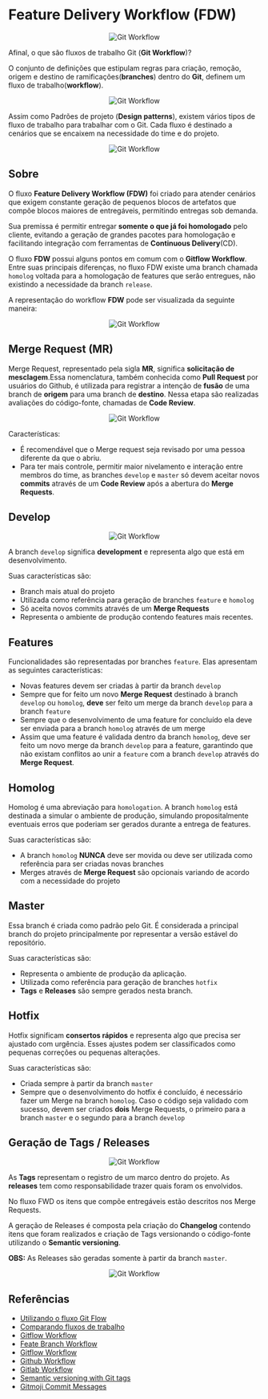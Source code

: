 # Feature Delivery Workflow (FDW)

<div align="center">

![Git Workflow](./arquivos/git_commit_vs_git_push.gif)

</div>

Afinal, o que são fluxos de trabalho Git (**Git Workflow**)?

O conjunto de definições que estipulam regras para criação, remoção, origem e destino de ramificações(**branches**) dentro do **Git**, definem um fluxo de trabalho(**workflow**).

<div align="center">

![Git Workflow](./arquivos/groot_branches_bad.gif)

</div>

Assim como Padrões de projeto (**Design patterns**), existem vários tipos de fluxo de trabalho para trabalhar com o Git. Cada fluxo é destinado a cenários que se encaixem na necessidade do time e do projeto.

<div align="center">

![Git Workflow](./arquivos/groot_branches.gif)

</div>

## Sobre

O fluxo **Feature Delivery Workflow (FDW)** foi criado para atender cenários que exigem constante geração de pequenos blocos de artefatos que compõe blocos maiores de entregáveis, permitindo entregas sob demanda.

Sua premissa é permitir entregar **somente o que já foi homologado** pelo cliente, evitando a geração de grandes pacotes para homologação e facilitando integração com ferramentas de **Continuous Delivery**(CD).

O fluxo **FDW** possui alguns pontos em comum com o **Gitflow Workflow**. Entre suas principais diferenças, no fluxo FDW existe uma branch chamada `homolog` voltada para a homologação de features que serão entregues, não existindo a necessidade da branch `release`.

A representação do workflow **FDW** pode ser visualizada da seguinte maneira:

<div align="center">

![Git Workflow](../arquivos/Git_Workflow.png)

</div>

## Merge Request (MR)

Merge Request, representado pela sigla **MR**, significa **solicitação de mesclagem**.Essa nomenclatura, também conhecida como **Pull Request** por usuários do Github, é utilizada para registrar a intenção de **fusão** de uma branch de **origem** para uma branch de **destino**. Nessa etapa são realizadas avaliações do código-fonte, chamadas de **Code Review**.

<div align="center">

![Git Workflow](../arquivos/merge_request.png)

</div>

Características:

- É recomendável que o Merge request seja revisado por uma pessoa diferente da que o abriu.
- Para ter mais controle, permitir maior nivelamento e interação entre membros do time, as branches `develop` e `master` só devem aceitar novos **commits** através de um **Code Review** após a abertura do **Merge Requests**.

## Develop

<div align="center">

![Git Workflow](../arquivos/gitflow_1.png)

</div>

A branch `develop` significa **development** e representa algo que está em desenvolvimento.

Suas características são:

- Branch mais atual do projeto
- Utilizada como referência para geração de branches `feature` e `homolog`
- Só aceita novos commits através de um **Merge Requests**
- Representa o ambiente de produção contendo features mais recentes.

## Features

Funcionalidades são representadas por branches `feature`. Elas apresentam as seguintes características:

- Novas features devem ser criadas à partir da branch `develop`
- Sempre que for feito um novo **Merge Request** destinado à branch `develop` ou `homolog`, **deve** ser feito um merge da branch `develop` para a branch `feature`
- Sempre que o desenvolvimento de uma feature for concluído ela deve ser enviada para a branch `homolog` através de um merge
- Assim que uma feature é validada dentro da branch `homolog`, deve ser feito um novo merge da branch `develop` para a feature, garantindo que não existam conflitos ao unir a `feature` com a branch `develop` através do **Merge Request**.

## Homolog

Homolog é uma abreviação para `homologation`. A branch `homolog` está destinada a simular o ambiente de produção, simulando propositalmente eventuais erros que poderiam ser gerados durante a entrega de features.

Suas características são:

- A branch `homolog` **NUNCA** deve ser movida ou deve ser utilizada como referência para ser criadas novas branches
- Merges através de **Merge Request** são opcionais variando de acordo com a necessidade do projeto

## Master

Essa branch é criada como padrão pelo Git. É considerada a principal branch do projeto principalmente por representar a versão estável do repositório.

Suas características são:

- Representa o ambiente de produção da aplicação.
- Utilizada como referência para geração de branches `hotfix`
- **Tags** e **Releases** são sempre gerados nesta branch.

## Hotfix

Hotfix significam **consertos rápidos** e representa algo que precisa ser ajustado com urgência. Esses ajustes podem ser classificados como pequenas correções ou pequenas alterações.

Suas características são:

- Criada sempre à partir da branch `master`
- Sempre que o desenvolvimento do hotfix é concluído, é necessário fazer um Merge na branch `homolog`. Caso o código seja validado com sucesso, devem ser criados **dois** Merge Requests, o primeiro para a branch `master` e o segundo para a branch `develop` 

## Geração de Tags / Releases

<div align="center">

![Git Workflow](../arquivos/gitflow_tags.png)

</div>

As **Tags** representam o registro de um marco dentro do projeto. As **releases** tem como responsabilidade trazer quais foram os envolvidos.

No fluxo FWD os itens que compõe entregáveis estão descritos nos Merge Requests.

A geração de Releases é composta pela criação do **Changelog** contendo itens que foram realizados e criação de Tags versionando o código-fonte utilizando o **Semantic versioning**.

**OBS:** As Releases são geradas somente à partir da branch `master`.

<div align="center">

![Git Workflow](../arquivos/branch_balance.gif)

</div>

## Referências

- [Utilizando o fluxo Git Flow](https://medium.com/trainingcenter/utilizando-o-fluxo-git-flow-e63d5e0d5e04)
- [Comparando fluxos de trabalho](https://www.atlassian.com/br/git/tutorials/comparing-workflows)
- [Gitflow Workflow](https://www.atlassian.com/git/tutorials/comparing-workflows/gitflow-workflow)
- [Feate Branch Workflow](https://www.atlassian.com/git/tutorials/comparing-workflows/feature-branch-workflow)
- [Gitflow Workflow](https://imasters.com.br/desenvolvimento/quatro-workflows-para-trabalhar-com-git-melhores-2013)
- [Github Workflow](http://scottchacon.com/2011/08/31/github-flow.html)
- [Gitlab Workflow](https://about.gitlab.com/blog/2014/09/29/gitlab-flow)
- [Semantic versioning with Git tags](https://travishorn.com/semantic-versioning-with-git-tags-1ef2d4aeede6)
- [Gitmoji Commit Messages](https://gitmoji.carloscuesta.me) 
